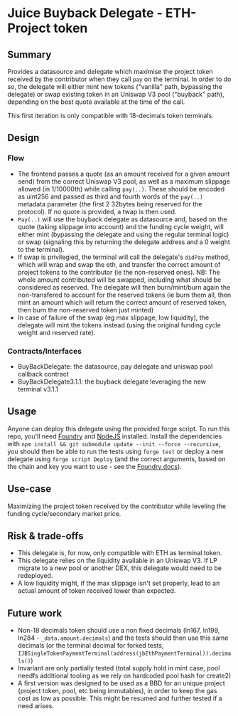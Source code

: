 # Juice Buyback Delegate - ETH-Project token

## Summary

Provides a datasource and delegate which maximise the project token received by the contributor when they call `pay` on the terminal. In order to do so, the delegate will either mint new tokens ("vanilla" path, bypassing the delegate) or swap existing token in an Uniswap V3 pool ("buyback" path), depending on the best quote available at the time of the call.

This first iteration is only compatible with 18-decimals token terminals.

## Design
### Flow
- The frontend passes a quote (as an amount received for a given amount send) from the correct Uniswap V3 pool, as well as a maximum slippage allowed (in 1/10000th) while calling `pay(..)`. These should be encoded as uint256 and passed as third and fourth words of the `pay(..)` metadata parameter (the first 2 32bytes being reserved for the protocol). If no quote is provided, a twap is then used.
- `Pay(..)` will use the buyback delegate as datasource and, based on the quote (taking slippage into account) and the funding cycle weight, will either mint (bypassing the delegate and using the regular terminal logic) or swap (signaling this by returning the delegate address and a 0 weight to the terminal).
- If swap is privilegied, the terminal will call the delegate's `didPay` method, which will wrap and swap the eth, and transfer the correct amount of project tokens to the contributor (ie the non-reserved ones).
NB: The whole amount contributed will be swapped, including what should be considered as reserved. The delegate will then burn/mint/burn again the non-transfered to account for the reserved tokens (ie burn them all, then mint an amount which will return the correct amount of reserved token, then burn the non-reserved token just minted)
- In case of failure of the swap (eg max slippage, low liquidity), the delegate will mint the tokens instead (using the original funding cycle weight and reserved rate).

### Contracts/Interfaces
- BuyBackDelegate: the datasource, pay delegate and uniswap pool callback contract
- BuyBackDelegate3.1.1: the buyback delegate leveraging the new terminal v3.1.1

## Usage
Anyone can deploy this delegate using the provided forge script.
To run this repo, you'll need [Foundry](https://book.getfoundry.sh/) and [NodeJS](https://nodejs.dev/en/learn/how-to-install-nodejs/) installed.
Install the dependencies with `npm install && git submodule update --init --force --recursive`, you should then be able to run the tests using `forge test` or deploy a new delegate using `forge script Deploy` (and the correct arguments, based on the chain and key you want to use - see the [Foundry docs](https://book.getfoundry.sh/)).

## Use-case
Maximizing the project token received by the contributor while leveling the funding cycle/secondary market price.

## Risk & trade-offs
 - This delegate is, for now, only compatible with ETH as terminal token.
 - This delegate relies on the liquidity available in an Uniswap V3. If LP migrate to a new pool or another DEX, this delegate would need to be redeployed.
 - A low liquidity might, if the max slippage isn't set properly, lead to an actual amount of token received lower than expected.

## Future work
- Non-18 decimals token should use a non fixed decimals (ln167, ln199, ln284 - `_data.amount.decimals`) and the tests should then use this same decimals (or the terminal decimal for forked tests, `IJBSingleTokenPaymentTerminal(address(jbEthPaymentTerminal)).decimals()`)
- Invariant are only partially tested (total supply hold in mint case, pool needfs additional tooling as we rely on hardcoded pool hash for create2)
- A first version was designed to be used as a BBD for an unique project (project token, pool, etc being immutables), in order to keep the gas cost as low as possible. This might be resumed and further tested if a need arises.